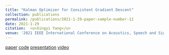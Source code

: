 ```yaml
---
title: "Kalman Optimizer for Consistent Gradient Descent"
collection: publications
permalink: /publications/2021-1-29-paper-sample-number-12
date: 2021-1-29
citation:  <u>Xingyi Yang</u>
venue: '2021 IEEE International Conference on Acoustics, Speech and Signal Processing <b>(ICASSP2021)</b>'
---
```

[paper](https://ieeexplore.ieee.org/document/9414588)  [code](https://github.com/Adamdad/Filter-Gradient-Decent) [presentation](https://2021.ieeeicassp.org/Papers/ViewPaper.asp?PaperNum=3375) [video](https://www.youtube.com/watch?v=SQ4lTeBc6QQ)
